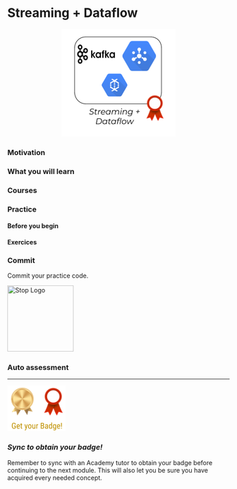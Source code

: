 # Streaming + Dataflow

<p align="center"> 
<img src="../assets/streaming_dataflow.png"> 
</p>

### Motivation ###

### What you will learn ###

### Courses ###

### Practice ###

#### Before you begin ####

#### Exercices ####

### Commit ###

Commit your practice code.

<img src="../assets/stop.png" title="Stop Logo" width="150" height="150">

### Auto assessment ###

---

<img src="../assets/get_badge.png"> 

### *Sync to obtain your badge!*
 
Remember to sync with an Academy tutor to obtain your badge before continuing to the next module. This will also let you be sure you have acquired every needed concept.